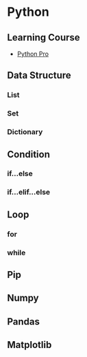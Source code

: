 # Python

## Learning Course

- [Python Pro](https://www.bilibili.com/video/BV1HT4y1a7xf/?spm_id_from=333.337.search-card.all.click)

## Data Structure

### List

### Set

### Dictionary

## Condition

### if...else

### if...elif...else

## Loop

### for

### while

## Pip

## Numpy

## Pandas

## Matplotlib
